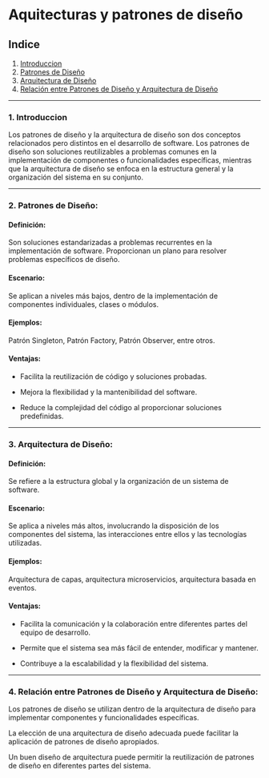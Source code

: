 # Aquitecturas y patrones de diseño

## Indice
1. [Introduccion](#id1)
2. [Patrones de Diseño](#id2)
3. [Arquitectura de Diseño](#id3) 
4. [Relación entre Patrones de Diseño y Arquitectura de Diseño](#id4)

---

<div id="id1">

### 1. Introduccion

Los patrones de diseño y la arquitectura de diseño son dos conceptos relacionados pero distintos en el desarrollo de software. 
Los patrones de diseño son soluciones reutilizables a problemas comunes en la implementación de componentes o funcionalidades específicas, mientras que la arquitectura de diseño se enfoca en la estructura general y la organización del sistema en su conjunto. 

---
<div id="id2">

### 2. Patrones de Diseño:

#### Definición:

Son soluciones estandarizadas a problemas recurrentes en la implementación de software. Proporcionan un plano para resolver problemas específicos de diseño. 

#### Escenario:

Se aplican a niveles más bajos, dentro de la implementación de componentes individuales, clases o módulos. 

#### Ejemplos:
Patrón Singleton, Patrón Factory, Patrón Observer, entre otros. 

#### Ventajas:
- Facilita la reutilización de código y soluciones probadas. 

- Mejora la flexibilidad y la mantenibilidad del software. 

- Reduce la complejidad del código al proporcionar soluciones predefinidas. 

---
<div id="id3">

### 3. Arquitectura de Diseño:
#### Definición:
Se refiere a la estructura global y la organización de un sistema de software. 

#### Escenario:
Se aplica a niveles más altos, involucrando la disposición de los componentes del sistema, las interacciones entre ellos y las tecnologías utilizadas. 
#### Ejemplos:
Arquitectura de capas, arquitectura microservicios, arquitectura basada en eventos. 

#### Ventajas:
- Facilita la comunicación y la colaboración entre diferentes partes del equipo de desarrollo. 

- Permite que el sistema sea más fácil de entender, modificar y mantener. 

- Contribuye a la escalabilidad y la flexibilidad del sistema. 

---
<div id="id4">

### 4. Relación entre Patrones de Diseño y Arquitectura de Diseño:
Los patrones de diseño se utilizan dentro de la arquitectura de diseño para implementar componentes y funcionalidades específicas. 

La elección de una arquitectura de diseño adecuada puede facilitar la aplicación de patrones de diseño apropiados. 

Un buen diseño de arquitectura puede permitir la reutilización de patrones de diseño en diferentes partes del sistema. 